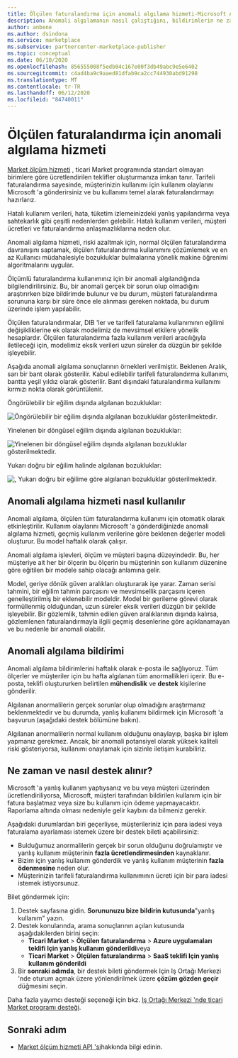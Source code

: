 ```yaml
---
title: Ölçülen faturalandırma için anomali algılama hizmeti-Microsoft Azure Market
description: Anomali algılamanın nasıl çalıştığını, bildirimlerin ne zaman gönderileceğini ve bunlarla ne yapılacağını açıklar ve destek seçenekleri.
author: anbene
ms.author: dsindona
ms.service: marketplace
ms.subservice: partnercenter-marketplace-publisher
ms.topic: conceptual
ms.date: 06/10/2020
ms.openlocfilehash: 856555008f5edb04c167e00f3db49abc9e5e6402
ms.sourcegitcommit: c4ad4ba9c9aaed81dfab9ca2cc744930abd91298
ms.translationtype: MT
ms.contentlocale: tr-TR
ms.lasthandoff: 06/12/2020
ms.locfileid: "84740011"
---
```

# <a name="anomaly-detection-service-for-metered-billing"></a>Ölçülen faturalandırma için anomali algılama hizmeti

[Market ölçüm hizmeti](https://docs.microsoft.com/azure/marketplace/partner-center-portal/marketplace-metering-service-apis-faq) , ticari Market programında standart olmayan birimlere göre ücretlendirilen teklifler oluşturmanıza imkan tanır. Tarifeli faturalandırma sayesinde, müşterinizin kullanımı için kullanım olaylarını Microsoft 'a gönderirsiniz ve bu kullanımı temel alarak faturalandırmayı hazırlarız.

Hatalı kullanım verileri, hata, tüketim izlemeinizdeki yanlış yapılandırma veya sahtekarlık gibi çeşitli nedenlerden gelebilir. Hatalı kullanım verileri, müşteri ücretleri ve faturalandırma anlaşmazlıklarına neden olur.

Anomali algılama hizmeti, riski azaltmak için, normal ölçülen faturalandırma davranışını saptamak, ölçülen faturalandırma kullanımını çözümlemek ve en az Kullanıcı müdahalesiyle bozukluklar bulmalarına yönelik makine öğrenimi algoritmalarını uygular.

Ölçümlü faturalandırma kullanımınız için bir anomali algılandığında bilgilendirilirsiniz. Bu, bir anomali gerçek bir sorun olup olmadığını araştırırken bize bildirimde bulunur ve bu durum, müşteri faturalandırma sorununa karşı bir süre önce ele alınması gereken noktada, bu durum üzerinde işlem yapılabilir.

Ölçülen faturalandırmalar, DIB 'ler ve tarifeli faturalama kullanımının eğilimi değişikliklerine ek olarak modelimiz de mevsimsel etkilere yönelik hesaplardır. Ölçülen faturalandırma fazla kullanım verileri aracılığıyla iletileceği için, modelimiz eksik verileri uzun süreler da düzgün bir şekilde işleyebilir.

Aşağıda anomali algılama sonuçlarının örnekleri verilmiştir. Beklenen Aralık, sarı bir bant olarak gösterilir. Kabul edilebilir tarifeli faturalandırma kullanımı, bantta yeşil yıldız olarak gösterilir. Bant dışındaki faturalandırma kullanımı kırmızı nokta olarak görüntülenir.  

Öngörülebilir bir eğilim dışında algılanan bozukluklar:

![Öngörülebilir bir eğilim dışında algılanan bozukluklar gösterilmektedir.](media/anomaly-1.png)

Yinelenen bir döngüsel eğilim dışında algılanan bozukluklar:

![Yinelenen bir döngüsel eğilim dışında algılanan bozukluklar gösterilmektedir.](media/anomaly-2.png)

Yukarı doğru bir eğilim halinde algılanan bozukluklar:

![, Yukarı doğru bir eğilime göre algılanan bozukluklar gösterilmektedir.](media/anomaly-3.png)

## <a name="how-anomaly-detection-service-works"></a>Anomali algılama hizmeti nasıl kullanılır

Anomali algılama, ölçülen tüm faturalandırma kullanımı için otomatik olarak etkinleştirilir. Kullanım olaylarını Microsoft 'a gönderdiğinizde anomali algılama hizmeti, geçmiş kullanım verilerine göre beklenen değerler modeli oluşturur. Bu model haftalık olarak çalışır.

Anomali algılama işlevleri, ölçüm ve müşteri başına düzeyindedir. Bu, her müşteriye ait her bir ölçerin bu ölçerin bu müşterinin son kullanım düzenine göre eğitilen bir modele sahip olacağı anlamına gelir.

Model, geriye dönük güven aralıkları oluşturarak işe yarar. Zaman serisi tahmini, bir eğilim tahmin parçasını ve mevsimsellik parçasını içeren genelleştirilmiş bir eklenebilir modeldir. Model bir gerileme görevi olarak formüllenmiş olduğundan, uzun süreler eksik verileri düzgün bir şekilde işleyebilir. Bir gözlemlik, tahmin edilen güven aralıklarının dışında kalırsa, gözlemlenen faturalandırmayla ilgili geçmiş desenlerine göre açıklanamayan ve bu nedenle bir anomali olabilir.

## <a name="anomaly-detection-notification"></a>Anomali algılama bildirimi

Anomali algılama bildirimlerini haftalık olarak e-posta ile sağlıyoruz. Tüm ölçerler ve müşteriler için bu hafta algılanan tüm anormallikleri içerir. Bu e-posta, teklifi oluştururken belirtilen **mühendislik** ve **destek** kişilerine gönderilir.

Algılanan anormalilerin gerçek sorunlar olup olmadığını araştırmanız beklenmektedir ve bu durumda, yanlış kullanımı bildirmek için Microsoft 'a başvurun (aşağıdaki destek bölümüne bakın).

Algılanan anormalilerin normal kullanım olduğunu onaylayıp, başka bir işlem yapmanız gerekmez. Ancak, bir anomali potansiyel olarak yüksek kaliteli riski gösteriyorsa, kullanımı onaylamak için sizinle iletişim kurabiliriz.  

## <a name="when-and-how-to-get-support"></a>Ne zaman ve nasıl destek alınır?

Microsoft 'a yanlış kullanım yaptıysanız ve bu veya müşteri üzerinden ücretlendiriliyorsa, Microsoft, müşteri tarafından bildirilen kullanım için bir fatura başlatmaz veya size bu kullanım için ödeme yapmayacaktır. Raporlama altında olması nedeniyle gelir kaybını da bilmeniz gerekir.

Aşağıdaki durumlardan biri geçerliyse, müşterileriniz için para iadesi veya faturalama ayarlaması istemek üzere bir destek bileti açabilirsiniz:

- Bulduğumuz anormalilerin gerçek bir sorun olduğunu doğrulamıştır ve yanlış kullanım müşterinin **fazla ücretlendirmesinden** kaynaklanır.
- Bizim için yanlış kullanım gönderdik ve yanlış kullanım müşterinin **fazla ödenmesine** neden olur.
- Müşterinizin tarifeli faturalandırma kullanımının ücreti için bir para iadesi istemek istiyorsunuz.

Bilet göndermek için:

1. Destek sayfasına gidin. **Sorununuzu bize bildirin kutusunda**"yanlış kullanım" yazın.
2. Destek konularında, arama sonuçlarının açılan kutusunda aşağıdakilerden birini seçin:
    - **Ticari Market**  >  **Ölçülen faturalandırma**  >  **Azure uygulamaları teklifi Için yanlış kullanım gönderildi**veya
    - **Ticari Market**  >  **Ölçülen faturalandırma**  >  **SaaS teklifi Için yanlış kullanım gönderildi**
3. Bir **sonraki adımda**, bir destek bileti göndermek Için Iş Ortağı Merkezi 'nde oturum açmak üzere yönlendirilmek üzere **çözüm gözden geçir** düğmesini seçin.

Daha fazla yayımcı desteği seçeneği için bkz. [Iş Ortağı Merkezi 'nde ticari Market programı desteği](https://docs.microsoft.com/azure/marketplace/partner-center-portal/support).

## <a name="next-step"></a>Sonraki adım

- [Market ölçüm hizmeti API 'si](https://docs.microsoft.com/azure/marketplace/partner-center-portal/marketplace-metering-service-apis)hakkında bilgi edinin.
